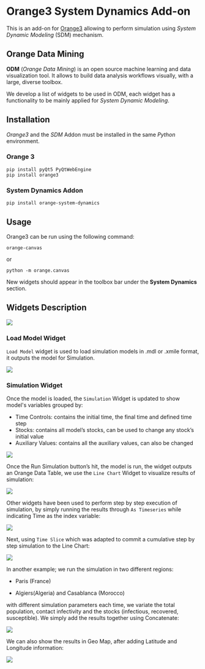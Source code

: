 # Orange3 System Dynamics Add-on

This is an add-on for [Orange3](https://orangedatamining.com/) allowing to
perform simulation using _System Dynamic Modeling_ (SDM) mechanism.

## Orange Data Mining
**ODM** (_Orange Data Mining_) is an open source machine learning and data
visualization tool. It allows to build data analysis workflows visually, with a
large, diverse toolbox.

We develop a list of widgets to be used in ODM, each widget has a functionality
to be mainly applied for _System Dynamic Modeling_. 

## Installation
_Orange3_ and the _SDM_ Addon must be installed in the same
_Python_ environment.

### Orange 3
```shell
pip install pyQt5 PyQtWebEngine
pip install orange3
```

### System Dynamics Addon
```shell
pip install orange-system-dynamics
```

## Usage
Orange3 can be run using the following command:
```shell
orange-canvas
```
or
```shell
python -m orange.canvas
```
New widgets should appear in the toolbox bar under the __System Dynamics__
section.


## Widgets Description
![](screenshots/Workflow_Example.png)

### Load Model Widget
`Load Model` widget is used to load simulation models in .mdl or .xmile format,
it outputs the model for Simulation.

![](screenshots/Load.png)

### Simulation Widget
Once the model is loaded, the `Simulation` Widget is updated to show model's
variables grouped by:
- Time Controls: contains the initial time, the final time and defined time
step
- Stocks: contains all model’s stocks, can be used to change any stock’s
initial value
- Auxiliary Values: contains  all the auxiliary values, can also be changed

![](screenshots/Simulation.png)

Once the Run Simulation button’s hit, the model is run, the widget outputs an
Orange Data Table, we use the `Line Chart` Widget to visualize results of
simulation: 

![](screenshots/Line_Chart.png)

Other widgets have been used to perform step by step execution of simulation, by simply running the 
results through `As Timeseries` while indicating Time as the index variable:

![](screenshots/As_Timeseries.png)

Next, using `Time Slice` which was adapted to commit a cumulative step by step simulation 
to the Line Chart:

![](screenshots/Time_Slice.png)

In another example; we run the simulation in two different regions: 

- Paris (France)

- Algiers(Algeria) and Casablanca (Morocco)

with different simulation parameters each time, we variate the total population, 
contact infectivity and the stocks (infectious, recovered, susceptible).
We simply add the results together using Concatenate:

![](screenshots/Simulation_Workflow.png)

We can also show the results in Geo Map, after adding Latitude and Longitude information: 

![](screenshots/Geo_Map.png)